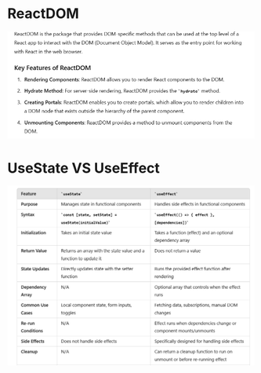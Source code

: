 # ReactDOM
<div style="text-align: center;">
  <img src="Media/ReactDom/ReactDom.png" alt="APIs"/>
</div>

# UseState VS UseEffect
<div style="text-align: center;">
  <img src="Media/Hooks/useStateVsUseEffect.png" alt="APIs"/>
</div>
